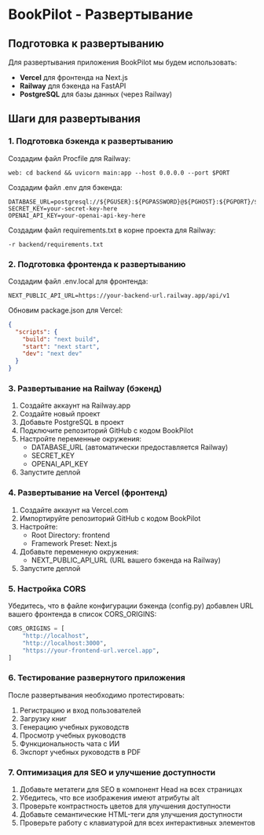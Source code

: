 # BookPilot - Развертывание

## Подготовка к развертыванию

Для развертывания приложения BookPilot мы будем использовать:
- **Vercel** для фронтенда на Next.js
- **Railway** для бэкенда на FastAPI
- **PostgreSQL** для базы данных (через Railway)

## Шаги для развертывания

### 1. Подготовка бэкенда к развертыванию

Создадим файл Procfile для Railway:
```
web: cd backend && uvicorn main:app --host 0.0.0.0 --port $PORT
```

Создадим файл .env для бэкенда:
```
DATABASE_URL=postgresql://${PGUSER}:${PGPASSWORD}@${PGHOST}:${PGPORT}/${PGDATABASE}
SECRET_KEY=your-secret-key-here
OPENAI_API_KEY=your-openai-api-key-here
```

Создадим файл requirements.txt в корне проекта для Railway:
```
-r backend/requirements.txt
```

### 2. Подготовка фронтенда к развертыванию

Создадим файл .env.local для фронтенда:
```
NEXT_PUBLIC_API_URL=https://your-backend-url.railway.app/api/v1
```

Обновим package.json для Vercel:
```json
{
  "scripts": {
    "build": "next build",
    "start": "next start",
    "dev": "next dev"
  }
}
```

### 3. Развертывание на Railway (бэкенд)

1. Создайте аккаунт на Railway.app
2. Создайте новый проект
3. Добавьте PostgreSQL в проект
4. Подключите репозиторий GitHub с кодом BookPilot
5. Настройте переменные окружения:
   - DATABASE_URL (автоматически предоставляется Railway)
   - SECRET_KEY
   - OPENAI_API_KEY
6. Запустите деплой

### 4. Развертывание на Vercel (фронтенд)

1. Создайте аккаунт на Vercel.com
2. Импортируйте репозиторий GitHub с кодом BookPilot
3. Настройте:
   - Root Directory: frontend
   - Framework Preset: Next.js
4. Добавьте переменную окружения:
   - NEXT_PUBLIC_API_URL (URL вашего бэкенда на Railway)
5. Запустите деплой

### 5. Настройка CORS

Убедитесь, что в файле конфигурации бэкенда (config.py) добавлен URL вашего фронтенда в список CORS_ORIGINS:

```python
CORS_ORIGINS = [
    "http://localhost",
    "http://localhost:3000",
    "https://your-frontend-url.vercel.app",
]
```

### 6. Тестирование развернутого приложения

После развертывания необходимо протестировать:
1. Регистрацию и вход пользователей
2. Загрузку книг
3. Генерацию учебных руководств
4. Просмотр учебных руководств
5. Функциональность чата с ИИ
6. Экспорт учебных руководств в PDF

### 7. Оптимизация для SEO и улучшение доступности

1. Добавьте метатеги для SEO в компонент Head на всех страницах
2. Убедитесь, что все изображения имеют атрибуты alt
3. Проверьте контрастность цветов для улучшения доступности
4. Добавьте семантические HTML-теги для улучшения доступности
5. Проверьте работу с клавиатурой для всех интерактивных элементов
